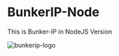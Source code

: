 # BunkerIP-Node
This is Bunker-IP in NodeJS Version

![bunkerip-logo](https://github.com/Bunker-IP/BunkerIP-Node/assets/66226195/10566fcb-33ee-4b01-b12e-e4bfa3f7fcdd)

